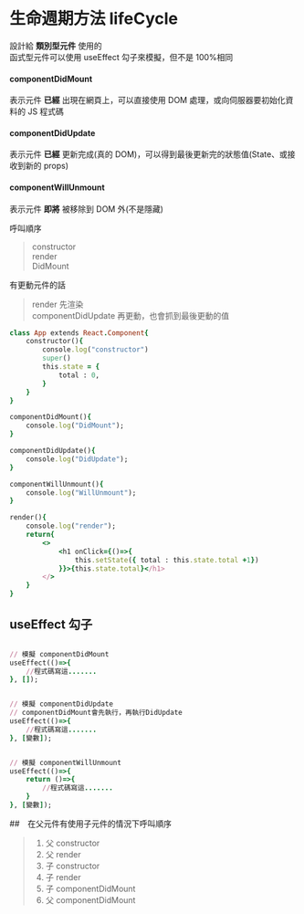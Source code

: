 # 生命週期方法 lifeCycle

設計給 **類別型元件** 使用的<br>
函式型元件可以使用 useEffect 勾子來模擬，但不是 100%相同

#### componentDidMount

表示元件 **已經** 出現在網頁上，可以直接使用 DOM 處理，或向伺服器要初始化資料的 JS 程式碼

#### componentDidUpdate

表示元件 **已經** 更新完成(真的 DOM)，可以得到最後更新完的狀態值(State、或接收到新的 props)

#### componentWillUnmount

表示元件 **即將** 被移除到 DOM 外(不是隱藏)

呼叫順序

> constructor<br>
> render<br>
> DidMount

有更動元件的話

> render 先渲染<br>
> componentDidUpdate 再更動，也會抓到最後更動的值

```ruby
class App extends React.Component{
    constructor(){
        console.log("constructor")
        super()
        this.state = {
            total : 0,
        }
    }
}

componentDidMount(){
    console.log("DidMount");
}

componentDidUpdate(){
    console.log("DidUpdate");
}

componentWillUnmount(){
    console.log("WillUnmount");
}

render(){
    console.log("render");
    return{
        <>
            <h1 onClick={()=>{
                this.setState({ total : this.state.total +1})
            }}>{this.state.total}</h1>
        </>
    }
}

```

## useEffect 勾子

```ruby

// 模擬 componentDidMount
useEffect(()=>{
    //程式碼寫這.......
}, []);


// 模擬 componentDidUpdate
// componentDidMount會先執行，再執行DidUpdate
useEffect(()=>{
    //程式碼寫這.......
}, [變數]);


// 模擬 componentWillUnmount
useEffect(()=>{
    return ()=>{
        //程式碼寫這.......
    }
}, [變數]);

```

##　在父元件有使用子元件的情況下呼叫順序

> 1.  父 constructor
> 2.  父 render
> 3.  子 constructor
> 4.  子 render
> 5.  子 componentDidMount
> 6.  父 componentDidMount
